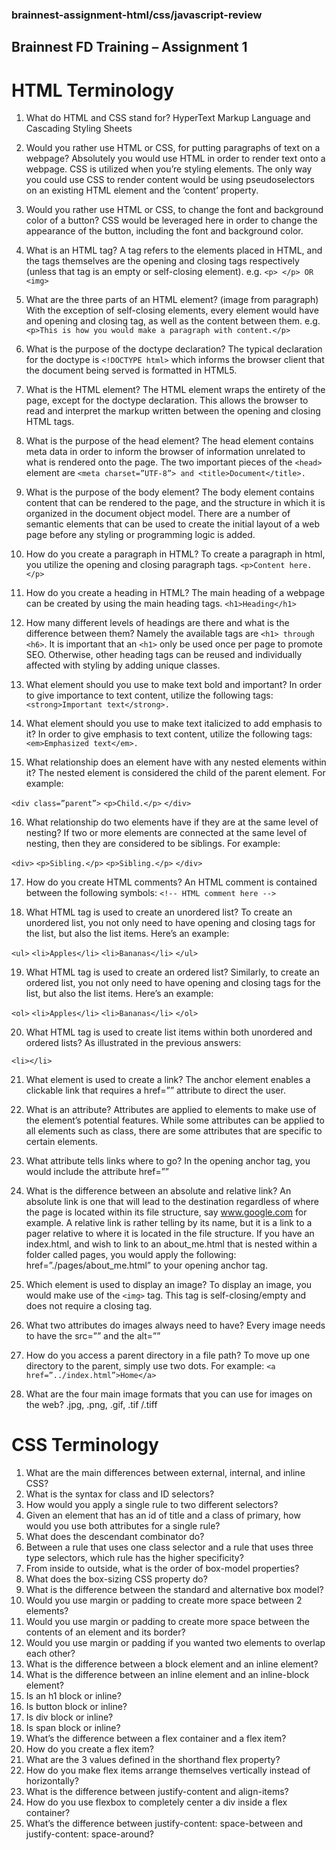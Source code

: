 ### brainnest-assignment-html/css/javascript-review

## Brainnest FD Training – Assignment 1
# HTML Terminology
1. What do HTML and CSS stand for? 
HyperText Markup Language and Cascading Styling Sheets

2. Would you rather use HTML or CSS, for putting paragraphs of text on a webpage?
Absolutely you would use HTML in order to render text onto a webpage. CSS is utilized when you’re styling elements. The only way you could use CSS to render content would be using pseudoselectors on an existing HTML element and the ‘content’ property.

3. Would you rather use HTML or CSS, to change the font and background color of a button? 
CSS would be leveraged here in order to change the appearance of the button, including the font and background color.

4. What is an HTML tag? 
A tag refers to the elements placed in HTML, and the tags themselves are the opening and closing tags respectively (unless that tag is an empty or self-closing element). e.g. `<p> </p> OR <img>`

5. What are the three parts of an HTML element? (image from paragraph) 
With the exception of self-closing elements, every element would have and opening and closing tag, as well as the content between them. e.g. `<p>This is how you would make a paragraph with content.</p>`

6. What is the purpose of the doctype declaration? 
The typical declaration for the doctype is `<!DOCTYPE html>` which informs the browser client that the document being served is formatted in HTML5.

7. What is the HTML element? 
The HTML element wraps the entirety of the page, except for the doctype declaration. This allows the browser to read and interpret the markup written between the opening and closing HTML tags.

8. What is the purpose of the head element? 
The head element contains meta data in order to inform the browser of information unrelated to what is rendered onto the page. The two important pieces of the `<head>` element are `<meta charset=”UTF-8”> and <title>Document</title>.`

9. What is the purpose of the body element? 
The body element contains content that can be rendered to the page, and the structure in which it is organized in the document object model. There are a number of semantic elements that can be used to create the initial layout of a web page before any styling or programming logic is added.

10. How do you create a paragraph in HTML? 
To create a paragraph in html, you utilize the opening and closing paragraph tags. `<p>Content here.</p>`

11. How do you create a heading in HTML? 
The main heading of a webpage can be created by using the main heading tags. `<h1>Heading</h1>`
	
12. How many different levels of headings are there and what is the difference between them? 
Namely the available tags are `<h1> through <h6>`. It is important that an `<h1>` only be used once per page to promote SEO. Otherwise, other heading tags can be reused and individually affected with styling by adding unique classes.

13. What element should you use to make text bold and important? 
In order to give importance to text content, utilize the following tags: `<strong>Important text</strong>.`

14. What element should you use to make text italicized to add emphasis to it? 
In order to give emphasis to text content, utilize the following tags: `<em>Emphasized text</em>.`

15. What relationship does an element have with any nested elements within it? 
The nested element is considered the child of the parent element. For example:

`<div class=”parent”>`
	`<p>Child.</p>`
`</div>`

16. What relationship do two elements have if they are at the same level of nesting? 
If two or more elements are connected at the same level of nesting, then they are considered to be siblings. For example:

`<div>`
	`<p>Sibling.</p>`
	`<p>Sibling.</p>`
`</div>`

17. How do you create HTML comments? 
An HTML comment is contained between the following symbols:
`<!-- HTML comment here -->`

18. What HTML tag is used to create an unordered list? 
To create an unordered list, you not only need to have opening and closing tags for the list, but also the list items. Here’s an example:

`<ul>`
	`<li>Apples</li>`
	`<li>Bananas</li>`
`</ul>`

19. What HTML tag is used to create an ordered list? 
Similarly, to create an ordered list, you not only need to have opening and closing tags for the list, but also the list items. Here’s an example:

`<ol>`
	`<li>Apples</li>`
	`<li>Bananas</li>`
`</ol>`

20. What HTML tag is used to create list items within both unordered and ordered lists? 
As illustrated in the previous answers: 

`<li></li>`

21. What element is used to create a link? 
The anchor element enables a clickable link that requires a href=”” attribute to direct the user.

22. What is an attribute? 
Attributes are applied to elements to make use of the element’s potential features. While some attributes can be applied to all elements such as class, there are some attributes that are specific to certain elements.

23. What attribute tells links where to go? 
In the opening anchor tag, you would include the attribute href=”<insert address here>”

24. What is the difference between an absolute and relative link? 
An absolute link is one that will lead to the destination regardless of where the page is located within its file structure, say www.google.com for example. A relative link is rather telling by its name, but it is a link to a pager relative to where it is located in the file structure. If you have an index.html, and wish to link to an about_me.html that is nested within a folder called pages, you would apply the following: href=”./pages/about_me.html” to your opening anchor tag. 

25. Which element is used to display an image? 
To display an image, you would make use of the `<img>` tag. This tag is self-closing/empty and does not require a closing tag.

26. What two attributes do images always need to have? 
Every image needs to have the src=”” and the alt=””

27. How do you access a parent directory in a file path? 
To move up one directory to the parent, simply use two dots. For example:
`<a href=”../index.html”>Home</a>`

28. What are the four main image formats that you can use for images on the web?
.jpg, .png, .gif, .tif /.tiff

# CSS Terminology

1. What are the main differences between external, internal, and inline CSS?
2. What is the syntax for class and ID selectors?
3. How would you apply a single rule to two different selectors?
4. Given an element that has an id of title and a class of primary, how would you use both
attributes for a single rule?
5. What does the descendant combinator do?
6. Between a rule that uses one class selector and a rule that uses three type selectors,
which rule has the higher specificity?
7. From inside to outside, what is the order of box-model properties?
8. What does the box-sizing CSS property do?
9. What is the difference between the standard and alternative box model?
10. Would you use margin or padding to create more space between 2 elements?
11. Would you use margin or padding to create more space between the contents of an
element and its border?
12. Would you use margin or padding if you wanted two elements to overlap each other?
13. What is the difference between a block element and an inline element?
14. What is the difference between an inline element and an inline-block element?
15. Is an h1 block or inline?
16. Is button block or inline?
17. Is div block or inline?
18. Is span block or inline?
19. What’s the difference between a flex container and a flex item?
20. How do you create a flex item?
21. What are the 3 values defined in the shorthand flex property?
22. How do you make flex items arrange themselves vertically instead of horizontally?
23. What is the difference between justify-content and align-items?
24. How do you use flexbox to completely center a div inside a flex container?
25. What’s the difference between justify-content: space-between and justify-content:
space-around?
